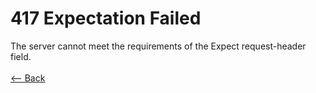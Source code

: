 # 417 Expectation Failed

The server cannot meet the requirements of the Expect request-header field.
<br />
<br />
[<-- Back](../../http_codes.md)